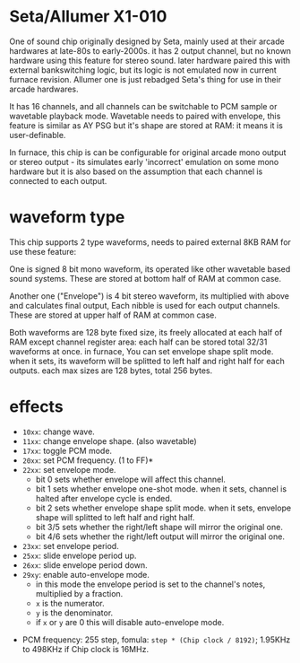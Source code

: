 # Seta/Allumer X1-010

One of sound chip originally designed by Seta, mainly used at their arcade hardwares at late-80s to early-2000s.
it has 2 output channel, but no known hardware using this feature for stereo sound.
later hardware paired this with external bankswitching logic, but its logic is not emulated now in current furnace revision.
Allumer one is just rebadged Seta's thing for use in their arcade hardwares.

It has 16 channels, and all channels can be switchable to PCM sample or wavetable playback mode.
Wavetable needs to paired with envelope, this feature is similar as AY PSG but it's shape are stored at RAM: it means it is user-definable.

In furnace, this chip is can be configurable for original arcade mono output or stereo output - its simulates early 'incorrect' emulation on some mono hardware but it is also based on the assumption that each channel is connected to each output.

# waveform type

This chip supports 2 type waveforms, needs to paired external 8KB RAM for use these feature:

One is signed 8 bit mono waveform, its operated like other wavetable based sound systems.
These are stored at bottom half of RAM at common case.

Another one ("Envelope") is 4 bit stereo waveform, its multiplied with above and calculates final output, Each nibble is used for each output channels.
These are stored at upper half of RAM at common case.

Both waveforms are 128 byte fixed size, its freely allocated at each half of RAM except channel register area: each half can be stored total 32/31 waveforms at once.
in furnace, You can set envelope shape split mode. when it sets, its waveform will be splitted to left half and right half for each outputs. each max sizes are 128 bytes, total 256 bytes.

# effects

- `10xx`: change wave.
- `11xx`: change envelope shape. (also wavetable)
- `17xx`: toggle PCM mode.
- `20xx`: set PCM frequency. (1 to FF)*
- `22xx`: set envelope mode.
  - bit 0 sets whether envelope will affect this channel.
  - bit 1 sets whether envelope one-shot mode. when it sets, channel is halted after envelope cycle is ended.
  - bit 2 sets whether envelope shape split mode. when it sets, envelope shape will splitted to left half and right half.
  - bit 3/5 sets whether the right/left shape will mirror the original one.
  - bit 4/6 sets whether the right/left output will mirror the original one.
- `23xx`: set envelope period.
- `25xx`: slide envelope period up.
- `26xx`: slide envelope period down.
- `29xy`: enable auto-envelope mode.
  - in this mode the envelope period is set to the channel's notes, multiplied by a fraction.
  - `x` is the numerator.
  - `y` is the denominator.
  - if `x` or `y` are 0 this will disable auto-envelope mode.

* PCM frequency: 255 step, fomula: `step * (Chip clock / 8192)`; 1.95KHz to 498KHz if Chip clock is 16MHz.
